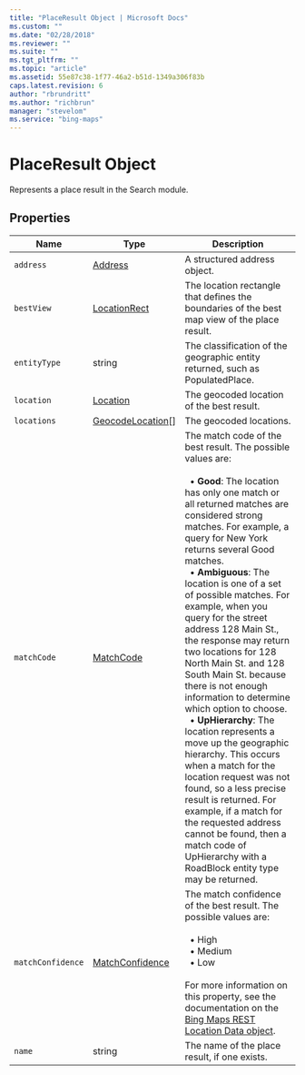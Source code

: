 ```yaml
---
title: "PlaceResult Object | Microsoft Docs"
ms.custom: ""
ms.date: "02/28/2018"
ms.reviewer: ""
ms.suite: ""
ms.tgt_pltfrm: ""
ms.topic: "article"
ms.assetid: 55e87c38-1f77-46a2-b51d-1349a306f83b
caps.latest.revision: 6
author: "rbrundritt"
ms.author: "richbrun"
manager: "stevelom"
ms.service: "bing-maps"
---
```

# PlaceResult Object
Represents a place result in the Search module.

## Properties

Name                | Type                                              | Description
------------------- | ------------------------------------------------- | ----------------------------------
`address`           | [Address](modules/autosuggest-module/address-object.md)                             | A structured address object.
`bestView`          | [LocationRect](map-control-api/locationrect-class.md)          | The location rectangle that defines the boundaries of the best map view of the place result.
`entityType`        | string                                            | The classification of the geographic entity returned, such as PopulatedPlace.
`location`          | [Location](map-control-api/location-class.md)                  | The geocoded location of the best result.
`locations`         | [GeocodeLocation](../v8-web-control/geocodelocation-object.md)[]  | The geocoded locations.
`matchCode`         | [MatchCode](../v8-web-control/matchcode-enumeration.md)                                            | The match code of the best result. The possible values are:<br/><br/>&nbsp;  • **Good**: The location has only one match or all returned matches are considered strong matches. For example, a query for New York returns several Good matches.<br/>&nbsp;  • **Ambiguous**: The location is one of a set of possible matches. For example, when you query for the street address 128 Main St., the response may return two locations for 128 North Main St. and 128 South Main St. because there is not enough information to determine which option to choose.<br/>&nbsp;  • **UpHierarchy**: The location represents a move up the geographic hierarchy. This occurs when a match for the location request was not found, so a less precise result is returned. For example, if a match for the requested address cannot be found, then a match code of UpHierarchy with a RoadBlock entity type may be returned.
`matchConfidence`   | [MatchConfidence](../v8-web-control/matchconfidence-enumeration.md)                                            | The match confidence of the best result. The possible values are:<br/><br/>&nbsp;  • High<br/>&nbsp;  • Medium<br/>&nbsp;  • Low<br/><br/>For more information on this property, see the documentation on the [Bing Maps REST Location Data object](../rest-services/locations/location-data.md).
`name`              | string                                            | The name of the place result, if one exists.

